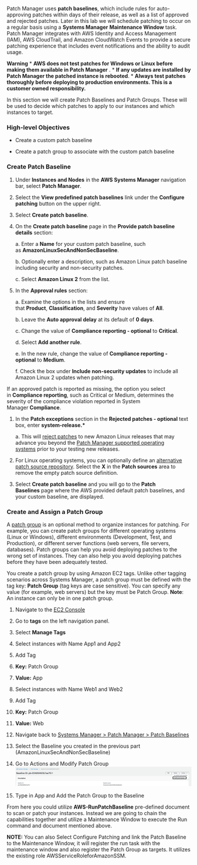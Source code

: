 Patch Manager uses **patch baselines**, which include rules for
auto-approving patches within days of their release, as well as a list
of approved and rejected patches. Later in this lab we will schedule
patching to occur on a regular basis using a **Systems
Manager** **Maintenance Window** task. Patch Manager integrates with AWS
Identity and Access Management (IAM), AWS CloudTrail, and Amazon
CloudWatch Events to provide a secure patching experience that includes
event notifications and the ability to audit usage.

**Warning** \* **AWS does not test patches for Windows or Linux before
making them available in Patch Manager** . \* **If any updates are
installed by Patch Manager the patched instance is rebooted**.
\* **Always test patches thoroughly before deploying to production
environments. This is a customer owned responsibility.**

In this section we will create Patch Baselines and Patch Groups. These
will be used to decide which patches to apply to our instances and which
instances to target.

### High-level Objectives

-   Create a custom patch baseline

-   Create a patch group to associate with the custom patch baseline

### Create Patch Baseline

1.  Under **Instances and Nodes** in the **AWS Systems
    Manager** navigation bar, select **Patch Manager**.

2.  Select the **View predefined patch baselines** link under
    the **Configure patching** button on the upper right.

3.  Select **Create patch baseline**.

4.  On the **Create patch baseline** page in the **Provide patch
    baseline details** section:

    a.  Enter a **Name** for your custom patch baseline, such
        as **AmazonLinuxSecAndNonSecBaseline**.

    b.  Optionally enter a description, such as Amazon Linux patch
        baseline including security and non-security patches.

    c.  Select **Amazon Linux 2** from the list.

5.  In the **Approval rules** section:

    a.  Examine the options in the lists and ensure
    that **Product**, **Classification**, and **Severity** have values
    of **All**.

    b.  Leave the **Auto approval delay** at its default of **0 days**.

    c.  Change the value of **Compliance reporting -
    optional** to **Critical**.

    d.  Select **Add another rule**.

    e.  In the new rule, change the value of **Compliance reporting -
    optional** to **Medium**.

    f.  Check the box under **Include non-security updates** to include all
    Amazon Linux 2 updates when patching.

If an approved patch is reported as missing, the option you select
in **Compliance reporting**, such as Critical or Medium, determines the
severity of the compliance violation reported in System
Manager **Compliance**.

1.  In the **Patch exceptions** section in the **Rejected patches -
    optional** text box, enter **system-release.\*** 

    a.  This will [reject
        patches](https://docs.aws.amazon.com/systems-manager/latest/userguide/patch-manager-approved-rejected-package-name-formats.html) to
        new Amazon Linux releases that may advance you beyond the [Patch
        Manager supported operating
        systems](https://docs.aws.amazon.com/systems-manager/latest/userguide/patch-manager-supported-oses.html) prior
        to your testing new releases.

2.  For Linux operating systems, you can optionally define
    an [alternative patch source
    repository](https://docs.aws.amazon.com/systems-manager/latest/userguide/patch-manager-how-it-works-alt-source-repository.html).
    Select the **X** in the **Patch sources** area to remove the empty
    patch source definition.

3.  Select **Create patch baseline** and you will go to the **Patch
    Baselines** page where the AWS provided default patch baselines, and
    your custom baseline, are displayed.

### Create and Assign a Patch Group

A [patch
group](https://docs.aws.amazon.com/systems-manager/latest/userguide/sysman-patch-patchgroups.html) is
an optional method to organize instances for patching. For example, you
can create patch groups for different operating systems (Linux or
Windows), different environments (Development, Test, and Production), or
different server functions (web servers, file servers, databases). Patch
groups can help you avoid deploying patches to the wrong set of
instances. They can also help you avoid deploying patches before they
have been adequately tested.

You create a patch group by using Amazon EC2 tags. Unlike other tagging
scenarios across Systems Manager, a patch group must be defined with the
tag key: **Patch Group** (tag keys are case sensitive). You can specify
any value (for example, web servers) but the key must be Patch Group.
**Note**: An instance can only be in one patch group.

1.  Navigate to the [EC2 Console](https://console.aws.amazon.com/ec2)

2.  Go to **tags** on the left navigation panel.

3.  Select **Manage Tags**

4.  Select instances with Name App1 and App2

5.  Add Tag

6.  **Key:** Patch Group

7.  **Value:** App

8.  Select instances with Name Web1 and Web2

9.  Add Tag

10. **Key:** Patch Group

11. **Value:** Web

12. Navigate back to [Systems Manager \> Patch Manager \> Patch
    Baselines](https://console.aws.amazon.com/systems-manager/patch-manager/baselines)

13. Select the Baseline you created in the previous part
    (AmazonLinuxSecAndNonSecBaseline)

14. Go to Actions and Modify Patch
    Group![](./media/image14.png)

15. Type in App and Add the Patch Group to the Baseline

From here you could utilize **AWS-RunPatchBaseline** pre-defined
document to scan or patch your instances. Instead we are going to chain
the capabilities together and utilize a Maintenance Window to execute
the Run command and document mentioned above.

**NOTE:** You can also Select Configure Patching and link the Patch
Baseline to the Maintenance Window, it will register the run task with
the maintenance window and also register the Patch Group as targets. It
utilizes the existing role AWSServiceRoleforAmazonSSM.

